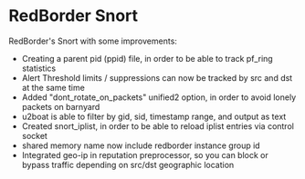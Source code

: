 RedBorder Snort
===============

RedBorder's Snort with some improvements:
* Creating a parent pid (ppid) file, in order to be able to track pf_ring statistics
* Alert Threshold limits / suppressions can now be tracked by src and dst at the same time
* Added "dont_rotate_on_packets" unified2 option, in order to avoid lonely packets on barnyard
* u2boat is able to filter by gid, sid, timestamp range, and output as text
* Created snort_iplist, in order to be able to reload iplist entries via control socket
* shared memory name now include redborder instance group id
* Integrated geo-ip in reputation preprocessor, so you can block or bypass traffic depending on src/dst geographic location


